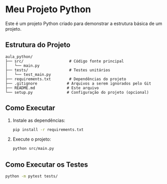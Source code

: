 # Meu Projeto Python

Este é um projeto Python criado para demonstrar a estrutura básica de um projeto.

## Estrutura do Projeto

```
aula_python/
├── src/                    # Código fonte principal
│   └── main.py
├── tests/                  # Testes unitários
│   └── test_main.py
├── requirements.txt        # Dependências do projeto
├── .gitignore             # Arquivos a serem ignorados pelo Git
├── README.md              # Este arquivo
└── setup.py               # Configuração do projeto (opcional)
```

## Como Executar

1. Instale as dependências:
   ```bash
   pip install -r requirements.txt
   ```

2. Execute o projeto:
   ```bash
   python src/main.py
   ```

## Como Executar os Testes

```bash
python -m pytest tests/
```
